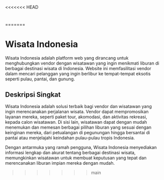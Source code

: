 <<<<<<< HEAD
#
=======
# Wisata Indonesia
Wisata Indonesia adalah platform web yang dirancang untuk menghubungkan vendor dengan wisatawan yang ingin menikmati liburan di berbagai destinasi wisata di Indonesia. Website ini memfasilitasi vendor dalam mencari pelanggan yang ingin berlibur ke tempat-tempat eksotis seperti pulau, pantai, dan gunung.

## Deskripsi Singkat
Wisata Indonesia adalah solusi terbaik bagi vendor dan wisatawan yang ingin merencanakan perjalanan wisata. Vendor dapat mempromosikan layanan mereka, seperti paket tour, akomodasi, dan aktivitas rekreasi, kepada calon wisatawan. Di sisi lain, wisatawan dapat dengan mudah menemukan dan memesan berbagai pilihan liburan yang sesuai dengan keinginan mereka, dari petualangan di pegunungan hingga bersantai di pantai atau menjelajahi keindahan pulau-pulau tropis Indonesia.

Dengan antarmuka yang ramah pengguna, Wisata Indonesia menyediakan informasi lengkap dan akurat tentang berbagai destinasi wisata, memungkinkan wisatawan untuk membuat keputusan yang tepat dan merencanakan liburan impian mereka dengan mudah.
>>>>>>> main

